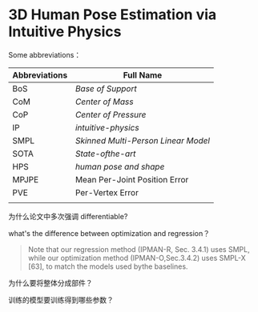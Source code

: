 

# 3D Human Pose Estimation via Intuitive Physics

Some abbreviations：

| Abbreviations | **Full Name**                       |
| :------------ | ----------------------------------- |
| BoS           | *Base of Support*                   |
| CoM           | *Center of Mass*                    |
| CoP           | *Center of Pressure*                |
| IP            | *intuitive-physics*                 |
| SMPL          | *Skinned Multi-Person Linear Model* |
| SOTA          | *State-ofthe-art*                   |
| HPS           | *human pose and shape*              |
| MPJPE         | Mean Per-Joint Position Error       |
| PVE           | Per-Vertex Error                    |
|               |                                     |





为什么论文中多次强调 differentiable?

what's the difference between optimization and regression？



> Note that our regression method (IPMAN-R, Sec. 3.4.1) uses SMPL, while our optimization method (IPMAN-O,Sec.3.4.2) uses SMPL-X [63], to match the models used bythe baselines.



为什么要将整体分成部件？



训练的模型要训练得到哪些参数？